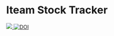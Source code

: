 # Iteam Stock Tracker

<a href="https://app.travis-ci.com/github/qchen59/CSC510G30/jobs/534646341"><img src="https://app.travis-ci.com/qchen59/CSC510G30.svg?branch=main"> 
<a href="https://zenodo.org/badge/latestdoi/404936268"><img src="https://zenodo.org/badge/404936268.svg" alt="DOI"></a>


